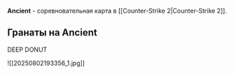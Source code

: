 **Ancient** - соревновательная карта в [[Counter-Strike 2|Counter-Strike 2]].

## Гранаты на Ancient

DEEP DONUT

![[20250802193356_1.jpg]]